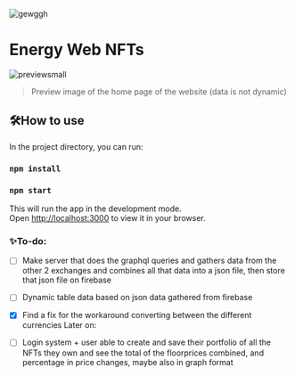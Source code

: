![gewggh](https://user-images.githubusercontent.com/67122764/177218297-703745a2-5090-4904-968c-89b252508ccc.png)
# Energy Web NFTs

![previewsmall](https://user-images.githubusercontent.com/67122764/177663272-2482ac2b-6f73-439c-8afb-27687617289d.png)
> Preview image of the home page of the website (data is not dynamic)

## 🛠️How to use
In the project directory, you can run:

### `npm install`
### `npm start`

This will run the app in the development mode.\
Open [http://localhost:3000](http://localhost:3000) to view it in your browser.

### ✨To-do:
- [ ] Make server that does the graphql queries and gathers data from the other 2 exchanges and combines all that data into a json file, then store that json file on firebase
- [ ] Dynamic table data based on json data gathered from firebase
- [x] Find a fix for the workaround converting between the different currencies
Later on:
- [ ] Login system + user able to create and save their portfolio of all the NFTs they own and see the total of the floorprices combined, and percentage in price changes, maybe also in graph format

